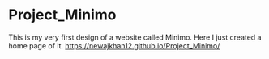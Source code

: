 # Project_Minimo
This is my very first design of a website called Minimo. Here I just created a home page of it. 
https://newajkhan12.github.io/Project_Minimo/
